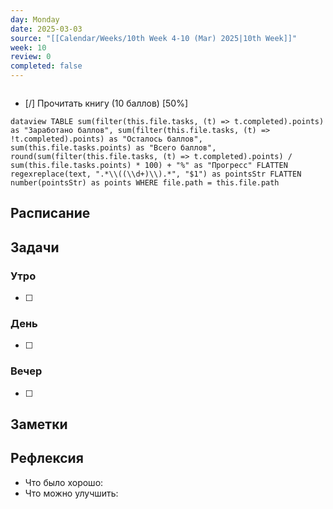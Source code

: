 ```yaml
---
day: Monday
date: 2025-03-03
source: "[[Calendar/Weeks/10th Week 4-10 (Mar) 2025|10th Week]]"
week: 10
review: 0
completed: false
---
```


```tasks

```
- [/] Прочитать книгу (10 баллов) [50%]

```dataview TABLE sum(filter(this.file.tasks, (t) => t.completed).points) as "Заработано баллов", sum(filter(this.file.tasks, (t) => !t.completed).points) as "Осталось баллов", sum(this.file.tasks.points) as "Всего баллов", round(sum(filter(this.file.tasks, (t) => t.completed).points) / sum(this.file.tasks.points) * 100) + "%" as "Прогресс" FLATTEN regexreplace(text, ".*\\((\\d+)\\).*", "$1") as pointsStr FLATTEN number(pointsStr) as points WHERE file.path = this.file.path ```


## Расписание

## Задачи

### Утро

- [ ]

### День

- [ ]

### Вечер

- [ ]

## Заметки

## Рефлексия

- Что было хорошо:
- Что можно улучшить: